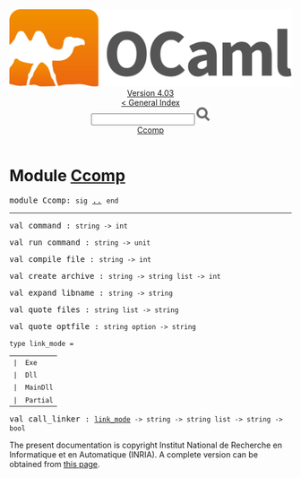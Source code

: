 <!-- ((! set title API !)) ((! set documentation !)) ((! set api !)) ((! set nobreadcrumb !)) -->
<div class="api"><header><nav class="toc brand"><a class="brand" href="https://ocaml.org/"><img src="colour-logo-gray.svg" class="svg" alt="OCaml"></a></nav><nav class="toc"><div class="toc_version"><a href="/docs" id="version-select">Version 4.03</a></div><a href="index.html">&lt; General Index</a><div class="api_search"><input type="text" name="apisearch" id="api_search" oninput="mySearch(false);" onkeypress="this.oninput();" onclick="this.oninput();" onpaste="this.oninput();">
<img src="search_icon.svg" alt="Search" class="svg" onclick="mySearch(false)"></div>
<div id="search_results"></div><div class="toc_title"><a href="#top">Ccomp</a></div><ul></ul></nav></header>

<h1>Module <a href="type_Ccomp.html">Ccomp</a></h1>

<pre><span class="keyword">module</span> Ccomp: <code class="code"><span class="keyword">sig</span></code> <a href="Ccomp.html">..</a> <code class="code"><span class="keyword">end</span></code></pre><hr width="100%">

<pre><span id="VALcommand"><span class="keyword">val</span> command</span> : <code class="type">string -&gt; int</code></pre>
<pre><span id="VALrun_command"><span class="keyword">val</span> run_command</span> : <code class="type">string -&gt; unit</code></pre>
<pre><span id="VALcompile_file"><span class="keyword">val</span> compile_file</span> : <code class="type">string -&gt; int</code></pre>
<pre><span id="VALcreate_archive"><span class="keyword">val</span> create_archive</span> : <code class="type">string -&gt; string list -&gt; int</code></pre>
<pre><span id="VALexpand_libname"><span class="keyword">val</span> expand_libname</span> : <code class="type">string -&gt; string</code></pre>
<pre><span id="VALquote_files"><span class="keyword">val</span> quote_files</span> : <code class="type">string list -&gt; string</code></pre>
<pre><span id="VALquote_optfile"><span class="keyword">val</span> quote_optfile</span> : <code class="type">string option -&gt; string</code></pre>
<pre><code><span id="TYPElink_mode"><span class="keyword">type</span> <code class="type"></code>link_mode</span> = </code></pre><table class="typetable">
<tbody><tr>
<td align="left" valign="top">
<code><span class="keyword">|</span></code></td>
<td align="left" valign="top">
<code><span id="TYPEELTlink_mode.Exe"><span class="constructor">Exe</span></span></code></td>

</tr>
<tr>
<td align="left" valign="top">
<code><span class="keyword">|</span></code></td>
<td align="left" valign="top">
<code><span id="TYPEELTlink_mode.Dll"><span class="constructor">Dll</span></span></code></td>

</tr>
<tr>
<td align="left" valign="top">
<code><span class="keyword">|</span></code></td>
<td align="left" valign="top">
<code><span id="TYPEELTlink_mode.MainDll"><span class="constructor">MainDll</span></span></code></td>

</tr>
<tr>
<td align="left" valign="top">
<code><span class="keyword">|</span></code></td>
<td align="left" valign="top">
<code><span id="TYPEELTlink_mode.Partial"><span class="constructor">Partial</span></span></code></td>

</tr></tbody></table>



<pre><span id="VALcall_linker"><span class="keyword">val</span> call_linker</span> : <code class="type"><a href="Ccomp.html#TYPElink_mode">link_mode</a> -&gt; string -&gt; string list -&gt; string -&gt; bool</code></pre><div class="copyright">The present documentation is copyright Institut National de Recherche en Informatique et en Automatique (INRIA). A complete version can be obtained from <a href="http://caml.inria.fr/pub/docs/manual-ocaml/">this page</a>.</div></div>